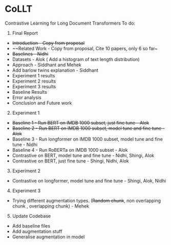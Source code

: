 # CoLLT
Contrastive Learning for Long Document Transformers 
To do:
1. Final Report
  * ~~Introduction - Copy from proposal~~
  * ~~Related Work - Copy from proposal, Cite 10 papers, only 6 so far~
  * ~~Baselines - Nidhi~~
  * Datasets - Alok ( Add a histogram of text length distribution)
  * Approach - Siddhant and Mehek
  * Add barlow twins explanation - Siddhant
  * Experiment 1 results
  * Experiment 2 results
  * Experiment 3 results
  * Baseline Results
  * Error analysis
  * Conclusion and Future work
2. Experiment 1
  * ~~Baseline 1 - Run BERT on IMDB 1000 subset, just fine tune - Alok~~
  * ~~Baseline 2 - Run BERT on IMDB 1000 subset, model tune and fine tune - Alok~~
  * Baseline 3 - Run longformer on IMDB 1000 subset, model tune and fine tune - Nidhi
  * Baseline 4 - Run RoBERTa on IMDB 1000 subset - Alok
  * Contrastive on BERT, model tune and fine tune - Nidhi, Shingi, Alok
  * Contrastive on BERT, just fine tune - Shingi, Nidhi, Alok
3. Experiment 2
  * Contrastive on longformer, model tune and fine tune - Shingi, Alok, Nidhi
4. Experiment 3
  * Trying different augmentation types. (~~Random chunk~~, non overlapping chunk , overlapping chunk) - Mehek
5. Update Codebase
  * Add baseline files
  * Add augmentation stuff
  * Generalise augmentation in model
